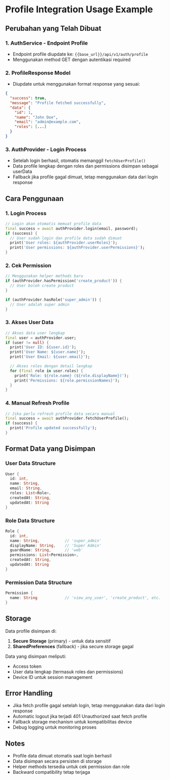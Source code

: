 # Profile Integration Usage Example

## Perubahan yang Telah Dibuat

### 1. AuthService - Endpoint Profile

- Endpoint profile diupdate ke: `{{base_url}}/api/v1/auth/profile`
- Menggunakan method GET dengan autentikasi required

### 2. ProfileResponse Model

- Diupdate untuk menggunakan format response yang sesuai:

```json
{
  "success": true,
  "message": "Profile fetched successfully",
  "data": {
    "id": 1,
    "name": "John Doe",
    "email": "admin@example.com",
    "roles": [...]
  }
}
```

### 3. AuthProvider - Login Process

- Setelah login berhasil, otomatis memanggil `fetchUserProfile()`
- Data profile lengkap dengan roles dan permissions disimpan sebagai userData
- Fallback jika profile gagal dimuat, tetap menggunakan data dari login response

## Cara Penggunaan

### 1. Login Process

```dart
// Login akan otomatis memuat profile data
final success = await authProvider.login(email, password);
if (success) {
  // User sudah login dan profile data sudah dimuat
  print('User roles: ${authProvider.userRoles}');
  print('User permissions: ${authProvider.userPermissions}');
}
```

### 2. Cek Permission

```dart
// Menggunakan helper methods baru
if (authProvider.hasPermission('create_product')) {
  // User boleh create product
}

if (authProvider.hasRole('super_admin')) {
  // User adalah super admin
}
```

### 3. Akses User Data

```dart
// Akses data user lengkap
final user = authProvider.user;
if (user != null) {
  print('User ID: ${user.id}');
  print('User Name: ${user.name}');
  print('User Email: ${user.email}');

  // Akses roles dengan detail lengkap
  for (final role in user.roles) {
    print('Role: ${role.name} (${role.displayName})');
    print('Permissions: ${role.permissionNames}');
  }
}
```

### 4. Manual Refresh Profile

```dart
// Jika perlu refresh profile data secara manual
final success = await authProvider.fetchUserProfile();
if (success) {
  print('Profile updated successfully');
}
```

## Format Data yang Disimpan

### User Data Structure

```dart
User {
  id: int,
  name: String,
  email: String,
  roles: List<Role>,
  createdAt: String,
  updatedAt: String
}
```

### Role Data Structure

```dart
Role {
  id: int,
  name: String,           // 'super_admin'
  displayName: String,    // 'Super Admin'
  guardName: String,      // 'web'
  permissions: List<Permission>,
  createdAt: String,
  updatedAt: String
}
```

### Permission Data Structure

```dart
Permission {
  name: String            // 'view_any_user', 'create_product', etc.
}
```

## Storage

Data profile disimpan di:

1. **Secure Storage** (primary) - untuk data sensitif
2. **SharedPreferences** (fallback) - jika secure storage gagal

Data yang disimpan meliputi:

- Access token
- User data lengkap (termasuk roles dan permissions)
- Device ID untuk session management

## Error Handling

- Jika fetch profile gagal setelah login, tetap menggunakan data dari login response
- Automatic logout jika terjadi 401 Unauthorized saat fetch profile
- Fallback storage mechanism untuk kompatibilitas device
- Debug logging untuk monitoring proses

## Notes

- Profile data dimuat otomatis saat login berhasil
- Data disimpan secara persisten di storage
- Helper methods tersedia untuk cek permission dan role
- Backward compatibility tetap terjaga
